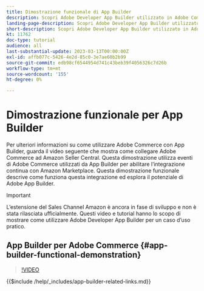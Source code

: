 ```yaml
---
title: Dimostrazione funzionale di App Builder
description: Scopri Adobe Developer App Builder utilizzato in Adobe Commerce con una dimostrazione tecnica
landing-page-description: Scopri Adobe Developer App Builder utilizzato in Adobe Commerce con una dimostrazione tecnica
short-description: Scopri Adobe Developer App Builder utilizzato in Adobe Commerce con una dimostrazione tecnica
kt: 11762
doc-type: tutorial
audience: all
last-substantial-update: 2023-03-13T00:00:00Z
exl-id: affb077c-5426-4e2d-85c0-3e7ae60b2b99
source-git-commit: edb98cf6544954d741c43beb39f4056326c7d26b
workflow-type: tm+mt
source-wordcount: '155'
ht-degree: 0%

---
```


# Dimostrazione funzionale per App Builder

Per ulteriori informazioni su come utilizzare Adobe Commerce con App Builder, guarda il video seguente che mostra come collegare Adobe Commerce ad Amazon Seller Central. Questa dimostrazione utilizza eventi di Adobe Commerce utilizzati da App Builder per abilitare l’integrazione continua con Amazon Marketplace. Questa dimostrazione funzionale descrive come funziona questa integrazione ed esplora il potenziale di Adobe App Builder.

>[!IMPORTANT]
>
>L’estensione del Sales Channel Amazon è ancora in fase di sviluppo e non è stata rilasciata ufficialmente.  Questi video e tutorial hanno lo scopo di mostrare come utilizzare Adobe Developer App Builder per un caso d’uso pratico.

## App Builder per Adobe Commerce {#app-builder-functional-demonstration}

>[!VIDEO](https://video.tv.adobe.com/v/3413502?quality=12&learn=on)

{{$include /help/_includes/app-builder-related-links.md}}
